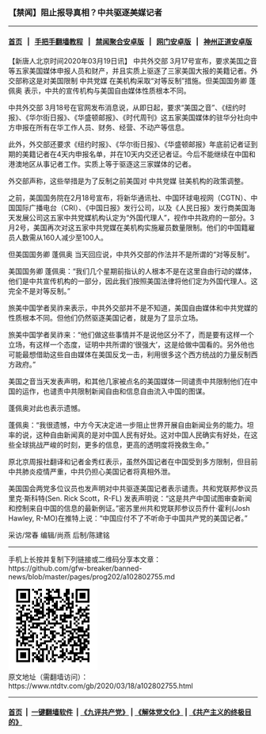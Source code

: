 ### 【禁闻】阻止报导真相？中共驱逐美媒记者
------------------------

#### [首页](https://github.com/gfw-breaker/banned-news/blob/master/README.md) &nbsp;&nbsp;|&nbsp;&nbsp; [手把手翻墙教程](https://github.com/gfw-breaker/guides/wiki) &nbsp;&nbsp;|&nbsp;&nbsp; [禁闻聚合安卓版](https://github.com/gfw-breaker/bn-android) &nbsp;&nbsp;|&nbsp;&nbsp; [网门安卓版](https://github.com/oGate2/oGate) &nbsp;&nbsp;|&nbsp;&nbsp; [神州正道安卓版](https://github.com/SzzdOgate/update) 



<div><div class="post_content" itemprop="articleBody">
 <p>
  【新唐人北京时间2020年03月19日讯】
  <ok href="https://www.ntdtv.com/gb/中共外交部.htm">
   中共外交部
  </ok>
  3月17号宣布，要求美国之音等五家美国媒体申报人员和财产，并且实质上驱逐了三家美国大报的美籍记者。外交部称这是对美国限制
  <ok href="https://www.ntdtv.com/gb/中共党媒.htm">
   中共党媒
  </ok>
  在美机构采取“对等反制”措施。但美国国务卿
  <ok href="https://www.ntdtv.com/gb/蓬佩奥.htm">
   蓬佩奥
  </ok>
  表示，中共的宣传机构与美国自由媒体性质根本不同。
 </p>
 <p>
  <ok href="https://www.ntdtv.com/gb/中共外交部.htm">
   中共外交部
  </ok>
  3月18号在官网发布消息说，从即日起，要求“美国之音”、《纽约时报》、《华尔街日报》、《华盛顿邮报》、《时代周刊》这五家美国媒体的驻华分社向中方申报在所有在华工作人员、财务、经营、不动产等信息。
 </p>
 <p>
  此外，外交部还要求《纽约时报》、《华尔街日报》、《华盛顿邮报》年底前记者证到期的美籍记者在4天内申报名单，并在10天内交还记者证。今后不能继续在中国和港澳地区从事记者工作。实质上等于驱逐这三家媒体的记者。
 </p>
 <p>
  外交部声称，这些举措是为了反制之前美国对
  <ok href="https://www.ntdtv.com/gb/中共党媒.htm">
   中共党媒
  </ok>
  驻美机构的政策调整。
 </p>
 <p>
  之前，美国国务院在2月18号宣布，将新华通讯社、中国环球电视网（CGTN）、中国国际广播电台（CRI）、《中国日报》发行公司，以及《人民日报》发行商美国海天发展公司这五家中共党媒机构认定为“外国代理人”，视作中共政府的一部分。3月2号，美国再次对这五家中共党媒在美机构实施雇员数量限制。他们的中国籍雇员人数需从160人减少至100人。
 </p>
 <p>
  但美国国务卿
  <ok href="https://www.ntdtv.com/gb/蓬佩奥.htm">
   蓬佩奥
  </ok>
  当天回应说，中共外交部的作法并不是所谓的“对等反制”。
 </p>
 <p>
  美国国务卿 蓬佩奥：“我们几个星期前指认的人根本不是在这里自由行动的媒体，他们是中共宣传机构的一部分，因此我们按照美国法律将他们定为外国代理人。这完全不是对等反制。”
 </p>
 <p>
  旅美中国学者吴祚来表示，中共外交部并不是不知道，美国自由媒体和中共党媒的性质根本不同。但他们仍然驱逐美国记者，就是为了显示立场。
 </p>
 <p>
  旅美中国学者吴祚来：“他们做这些事情并不是说他区分不了，而是要有这样一个立场，有这样一个态度，证明中共所谓的‘很强大’，这是给做中国看的。另外他也可能最想借助这些自由媒体在美国反戈一击，利用很多这个西方统战的力量反制西方政府。”
 </p>
 <p>
  美国之音当天发表声明，和其他几家被点名的美国媒体一同谴责中共限制他们在中国的运作，也谴责中共限制新闻自由和信息自由流入中国的图谋。
 </p>
 <p>
  蓬佩奥对此也表示遗憾。
 </p>
 <p>
  蓬佩奥：“我很遗憾，中方今天决定进一步阻止世界开展自由新闻业务的能力。坦率的说，这种自由新闻真的是对中国人民有好处。这对中国人民确实有好处，在这些全球挑战严峻的时刻，更多的信息，更高的透明度将挽救生命。”
 </p>
 <p>
  原北京周报社翻译和记者金秀红表示，虽然外国记者在中国受到多方限制，但目前中共肺炎疫情严重，中共仍担心美国记者将真相外泄。
 </p>
 <p>
  美国国会两党多位议员也发声明对中共驱逐美国记者表示谴责。共和党联邦参议员里克·斯科特(Sen. Rick Scott，R-FL) 发表声明说：“这是共产中国试图审查新闻和控制来自中国的信息的最新例证。”密苏里州共和党联邦参议员乔什·霍利(Josh Hawley, R-MO)在推特上说：“中国应付不了不听命于中国共产党的美国记者。”
 </p>
 <p>
  采访/常春 编辑/尚燕 后制/陈建铭
 </p>
 <div class="single_ad">
 </div>
</div>
</div>
<hr/>
手机上长按并复制下列链接或二维码分享本文章：<br/>
https://github.com/gfw-breaker/banned-news/blob/master/pages/prog202/a102802755.md <br/>
<a href='https://github.com/gfw-breaker/banned-news/blob/master/pages/prog202/a102802755.md'><img src='https://github.com/gfw-breaker/banned-news/blob/master/pages/prog202/a102802755.md.png'/></a> <br/>
原文地址（需翻墙访问）：https://www.ntdtv.com/gb/2020/03/18/a102802755.html


------------------------
#### [首页](https://github.com/gfw-breaker/banned-news/blob/master/README.md) &nbsp;|&nbsp; [一键翻墙软件](https://github.com/gfw-breaker/nogfw/blob/master/README.md) &nbsp;| [《九评共产党》](https://github.com/gfw-breaker/9ping.md/blob/master/README.md#九评之一评共产党是什么) | [《解体党文化》](https://github.com/gfw-breaker/jtdwh.md/blob/master/README.md) | [《共产主义的终极目的》](https://github.com/gfw-breaker/gczydzjmd.md/blob/master/README.md)


<img src='http://gfw-breaker.win/banned-news/pages/prog202/a102802755.md' width='0px' height='0px'/>
